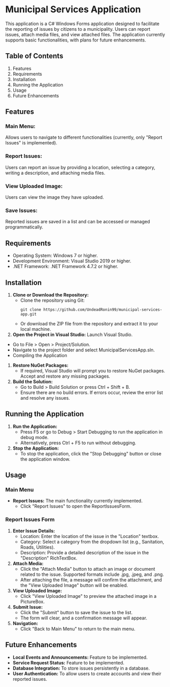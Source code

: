 # Municipal Services Application
This application is a C# Windows Forms application designed to facilitate the reporting of issues by citizens to a municipality. Users can report issues, attach media files, and view attached files. The application currently supports basic functionalities, with plans for future enhancements.

## Table of Contents
1. Features
2. Requirements
3. Installation
4. Running the Application
5. Usage
6. Future Enhancements
## Features
### Main Menu:
Allows users to navigate to different functionalities (currently, only "Report Issues" is implemented).
### Report Issues:
Users can report an issue by providing a location, selecting a category, writing a description, and attaching media files.
### View Uploaded Image: 
Users can view the image they have uploaded.
### Save Issues: 
Reported issues are saved in a list and can be accessed or managed programmatically.
## Requirements
+ Operating System: Windows 7 or higher.
+ Development Environment: Visual Studio 2019 or higher.
+ .NET Framework: .NET Framework 4.7.2 or higher.
## Installation
1. **Clone or Download the Repository:**
    - Clone the repository using Git:
        ```
        git clone https://github.com/UndeadRonin99/municipal-services-app.git
        ```
    - Or download the ZIP file from the repository and extract it to your local machine.
2. **Open the Project in Visual Studio:**
Launch Visual Studio.
- Go to File > Open > Project/Solution.
- Navigate to the project folder and select MunicipalServicesApp.sln.
- Compiling the Application
1. **Restore NuGet Packages:**
     - If required, Visual Studio will prompt you to restore NuGet packages. Accept and restore any missing packages.
2. **Build the Solution:**
     - Go to Build > Build Solution or press Ctrl + Shift + B.
     - Ensure there are no build errors. If errors occur, review the error list and resolve any issues.
## Running the Application
1. **Run the Application:**
      - Press F5 or go to Debug > Start Debugging to run the application in debug mode.
      - Alternatively, press Ctrl + F5 to run without debugging.
2. **Stop the Application:**
      - To stop the application, click the "Stop Debugging" button or close the application window.
## Usage
### Main Menu
+ **Report Issues:** The main functionality currently implemented.
    - Click "Report Issues" to open the ReportIssuesForm.
### Report Issues Form
1. **Enter Issue Details:**
    - Location: Enter the location of the issue in the "Location" textbox.
    - Category: Select a category from the dropdown list (e.g., Sanitation, Roads, Utilities).
    - Description: Provide a detailed description of the issue in the "Description" RichTextBox.
2. **Attach Media:**
    - Click the "Attach Media" button to attach an image or document related to the issue. Supported formats include .jpg, .jpeg, and .png.
    - After attaching the file, a message will confirm the attachment, and the "View Uploaded Image" button will be enabled.
3. **View Uploaded Image:**
    - Click "View Uploaded Image" to preview the attached image in a PictureBox.
4. **Submit Issue:**
    - Click the "Submit" button to save the issue to the list.
    - The form will clear, and a confirmation message will appear.
5. **Navigation:**
    - Click "Back to Main Menu" to return to the main menu.
## Future Enhancements
+ **Local Events and Announcements:** Feature to be implemented.
+ **Service Request Status:** Feature to be implemented.
+ **Database Integration:** To store issues persistently in a database.
+ **User Authentication:** To allow users to create accounts and view their reported issues.
